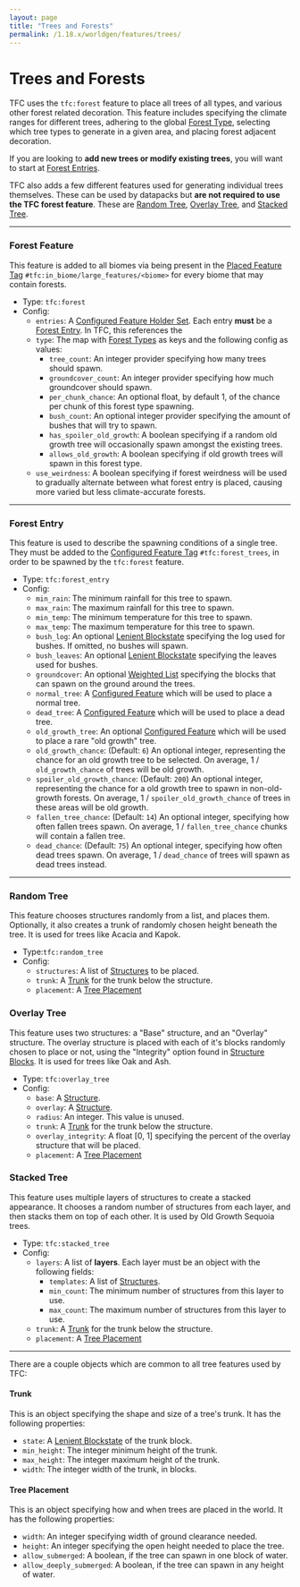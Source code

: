 ```yaml
---
layout: page
title: "Trees and Forests"
permalink: /1.18.x/worldgen/features/trees/
---
```


# Trees and Forests

TFC uses the `tfc:forest` feature to place all trees of all types, and various other forest related decoration. This feature includes specifying the climate ranges for different trees, adhering to the global [Forest Type](../../common-types/#forest-type), selecting which tree types to generate in a given area, and placing forest adjacent decoration.

If you are looking to **add new trees or modify existing trees**, you will want to start at [Forest Entries](#forest-entry).

TFC also adds a few different features used for generating individual trees themselves. These can be used by datapacks but **are not required to use the TFC forest feature**. These are [Random Tree](#random-tree), [Overlay Tree](#overlay-tree), and [Stacked Tree](#stacked-tree).

<hr>

### Forest Feature

This feature is added to all biomes via being present in the [Placed Feature Tag](../../tags/#placed-feature-tags) `#tfc:in_biome/large_features/<biome>` for every biome that may contain forests.

- Type: `tfc:forest`
- Config:
  - `entries`: A [Configured Feature Holder Set](../../common-types/#holder-set). Each entry **must** be a [Forest Entry](#forest-entry). In TFC, this references the 
  - `type`: The map with [Forest Types](../../common-types/#forest-type) as keys and the following config as values:
    - `tree_count`: An integer provider specifying how many trees should spawn.
	- `groundcover_count`: An integer provider specifying how much groundcover should spawn.
	- `per_chunk_chance`: An optional float, by default 1, of the chance per chunk of this forest type spawning.
	- `bush_count`: An optional integer provider specifying the amount of bushes that will try to spawn.
	- `has_spoiler_old_growth`: A boolean specifying if a random old growth tree will occasionally spawn amongst the existing trees.
	- `allows_old_growth`: A boolean specifying if old growth trees will spawn in this forest type.
  - `use_weirdness`: A boolean specifying if forest weirdness will be used to gradually alternate between what forest entry is placed, causing more varied but less climate-accurate forests.

<hr>

### Forest Entry

This feature is used to describe the spawning conditions of a single tree. They must be added to the [Configured Feature Tag](../../tags/#configured-feature-tags) `#tfc:forest_trees`, in order to be spawned by the `tfc:forest` feature.

- Type: `tfc:forest_entry`
- Config:
  - `min_rain`: The minimum rainfall for this tree to spawn.
  - `max_rain`: The maximum rainfall for this tree to spawn.
  - `min_temp`: The minimum temperature for this tree to spawn.
  - `max_temp`: The maximum temperature for this tree to spawn.
  - `bush_log`: An optional [Lenient Blockstate](../../common-types/#lenient-blockstate) specifying the log used for bushes. If omitted, no bushes will spawn.
  - `bush_leaves`: An optional [Lenient Blockstate](../../common-types/#lenient-blockstate) specifying the leaves used for bushes.
  - `groundcover`: An optional [Weighted List](../../common-types/#weighted-list) specifying the blocks that can spawn on the ground around the trees.
  - `normal_tree`: A [Configured Feature](https://minecraft.fandom.com/wiki/Custom_feature#Configured_Feature) which will be used to place a normal tree.
  - `dead_tree`: A [Configured Feature](https://minecraft.fandom.com/wiki/Custom_feature#Configured_Feature) which will be used to place a dead tree.
  - `old_growth_tree`: An optional [Configured Feature](https://minecraft.fandom.com/wiki/Custom_feature#Configured_Feature) which will be used to place a rare "old growth" tree.
  - `old_growth_chance`: (Default: `6`) An optional integer, representing the chance for an old growth tree to be selected. On average, 1 / `old_growth_chance` of trees will be old growth.
  - `spoiler_old_growth_chance`: (Default: `200`) An optional integer, representing the chance for a old growth tree to spawn in non-old-growth forests. On average, 1 / `spoiler_old_growth_chance` of trees in these areas will be old growth.
  - `fallen_tree_chance`: (Default: `14`) An optional integer, specifying how often fallen trees spawn. On average, 1 / `fallen_tree_chance` chunks will contain a fallen tree.
  - `dead_chance`: (Default: `75`) An optional integer, specifying how often dead trees spawn. On average, 1 / `dead_chance` of trees will spawn as dead trees instead.

<hr>

### Random Tree

This feature chooses structures randomly from a list, and places them. Optionally, it also creates a trunk of randomly chosen height beneath the tree. It is used for trees like Acacia and Kapok.

- Type:`tfc:random_tree`
- Config:
  - `structures`: A list of [Structures](../../common-types/#structure) to be placed.
  - `trunk`: A [Trunk](#trunk) for the trunk below the structure.
  - `placement`: A [Tree Placement](#tree-placement)

### Overlay Tree

This feature uses two structures: a "Base" structure, and an "Overlay" structure. The overlay structure is placed with each of it's blocks randomly chosen to place or not, using the "Integrity" option found in [Structure Blocks](https://minecraft.fandom.com/wiki/Structure_Block). It is used for trees like Oak and Ash.

- Type: `tfc:overlay_tree`
- Config:
  - `base`: A [Structure](../../common-types/#structure).
  - `overlay`: A [Structure](../../common-types/#structure).
  - `radius`: An integer. This value is unused.
  - `trunk`: A [Trunk](#trunk) for the trunk below the structure.
  - `overlay_integrity`: A float [0, 1] specifying the percent of the overlay structure that will be placed.
  - `placement`: A [Tree Placement](#tree-placement)

### Stacked Tree

This feature uses multiple layers of structures to create a stacked appearance. It chooses a random number of structures from each layer, and then stacks them on top of each other. It is used by Old Growth Sequoia trees.

- Type: `tfc:stacked_tree`
- Config:
  - `layers`: A list of **layers**. Each layer must be an object with the following fields:
    - `templates`: A list of [Structures](../../common-types/#structure).
	- `min_count`: The minimum number of structures from this layer to use.
	- `max_count`: The maximum number of structures from this layer to use.
  - `trunk`: A [Trunk](#trunk) for the trunk below the structure.
  - `placement`: A [Tree Placement](#tree-placement)

<hr>

There are a couple objects which are common to all tree features used by TFC:

#### Trunk

This is an object specifying the shape and size of a tree's trunk. It has the following properties:

- `state`: A [Lenient Blockstate](../../common-types/#lenient-blockstate) of the trunk block.
- `min_height`: The integer minimum height of the trunk.
- `max_height`: The integer maximum height of the trunk.
- `width`: The integer width of the trunk, in blocks.

#### Tree Placement

This is an object specifying how and when trees are placed in the world. It has the following properties:

- `width`: An integer specifying width of ground clearance needed.
- `height`: An integer specifying the open height needed to place the tree.
- `allow_submerged`: A boolean, if the tree can spawn in one block of water.
- `allow_deeply_submerged`: A boolean, if the tree can spawn in any height of water.